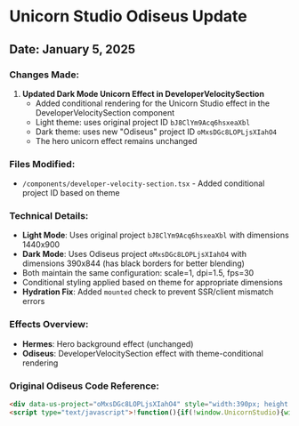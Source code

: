# Unicorn Studio Odiseus Update

## Date: January 5, 2025

### Changes Made:

1. **Updated Dark Mode Unicorn Effect in DeveloperVelocitySection**
   - Added conditional rendering for the Unicorn Studio effect in the DeveloperVelocitySection component
   - Light theme: uses original project ID `bJ8ClYm9Acq6hsxeaXbl`
   - Dark theme: uses new "Odiseus" project ID `oMxsDGc8LOPLjsXIahO4`
   - The hero unicorn effect remains unchanged

### Files Modified:
- `/components/developer-velocity-section.tsx` - Added conditional project ID based on theme

### Technical Details:
- **Light Mode**: Uses original project `bJ8ClYm9Acq6hsxeaXbl` with dimensions 1440x900
- **Dark Mode**: Uses Odiseus project `oMxsDGc8LOPLjsXIahO4` with dimensions 390x844 (has black borders for better blending)
- Both maintain the same configuration: scale=1, dpi=1.5, fps=30
- Conditional styling applied based on theme for appropriate dimensions
- **Hydration Fix**: Added `mounted` check to prevent SSR/client mismatch errors

### Effects Overview:
- **Hermes**: Hero background effect (unchanged)
- **Odiseus**: DeveloperVelocitySection effect with theme-conditional rendering

### Original Odiseus Code Reference:
```html
<div data-us-project="oMxsDGc8LOPLjsXIahO4" style="width:390px; height: 844px"></div>
<script type="text/javascript">!function(){if(!window.UnicornStudio){window.UnicornStudio={isInitialized:!1};var i=document.createElement("script");i.src="https://cdn.jsdelivr.net/gh/hiunicornstudio/unicornstudio.js@v1.4.25/dist/unicornStudio.umd.js",i.onload=function(){window.UnicornStudio.isInitialized||(UnicornStudio.init(),window.UnicornStudio.isInitialized=!0)},(document.head || document.body).appendChild(i)}}();</script>
```
